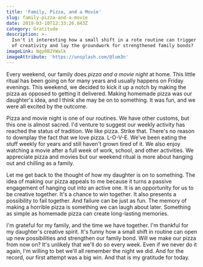 ```yaml
---
title: 'Family, Pizza, and a Movie'
slug: family-pizza-and-a-movie
date: 2019-03-10T12:33:26.843Z
category: Gratitude
description: >-
  Isn't it interesting how a small shift in a rote routine can trigger a spark
  of creativity and lay the groundwork for strengthened family bonds?
imageLink: Ngy0B2YWalk
imageAttribute: 'https://unsplash.com/@lum3n'
---
```

Every weekend, our family does _pizza and a movie night_ at home. This little ritual has been going on for many years and usually happens on Friday evenings. This weekend, we decided to kick it up a notch by making the pizza as opposed to getting it delivered. Making homemade pizza was our daughter's idea, and I think she may be on to something. It was fun, and we were all excited by the outcome.

Pizza and movie night is one of our routines. We have other customs, but this one is almost sacred. I'd venture to suggest our weekly activity has reached the status of tradition. We like pizza. Strike that. There's no reason to downplay the fact that we love pizza. L-O-V-E. We've been eating the stuff weekly for years and still haven't grown tired of it. We also enjoy watching a movie after a full week of work, school, and other activities. We appreciate pizza and movies but our weekend ritual is more about hanging out and chilling as a family.

Let me get back to the thought of how my daughter is on to something. The idea of making our pizza appeals to me because it turns a passive engagement of hanging out into an active one. It is an opportunity for us to be creative together. It's a chance to win together. It also presents a possibility to fail together. And failure can be just as fun. The memory of making a horrible pizza is something we can laugh about later. Something as simple as homemade pizza can create long-lasting memories.

I'm grateful for my family, and the time we have together. I'm thankful for my daughter's creative spirit. It's funny how a small shift in routine can open up new possibilities and strengthen our family bond. Will we make our pizza from now on? It's unlikely that we'll do so every week. Even if we never do it again, I'm willing to bet we'll all remember the night we did. And for the record, our first attempt was a big win. And that is my gratitude for today.

